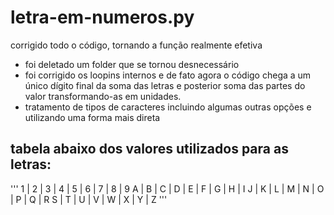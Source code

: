 # letra-em-numeros.py

corrigido todo o código, tornando a função realmente efetiva

- foi deletado um folder que se tornou desnecessário
- foi corrigido os loopins internos e de fato agora o código chega a um único dígito final da soma das letras e posterior soma das partes do valor transformando-as em unidades.
- tratamento de tipos de caracteres incluindo algumas outras opções e utilizando uma forma mais direta

## tabela abaixo dos valores utilizados para as letras:

'''
1 | 2 | 3 | 4 | 5 | 6 | 7 | 8 | 9
A | B | C | D | E | F | G | H | I
J | K | L | M | N | O | P | Q | R
S | T | U | V | W | X | Y | Z
'''


